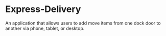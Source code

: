# Express-Delivery
An application that allows users to add move items from one dock door to another via phone, tablet, or desktop. 
